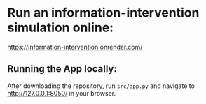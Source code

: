 # Run an information-intervention simulation online:

https://information-intervention.onrender.com/





## Running the App locally:

After downloading the repository, run `src/app.py` and navigate to http://127.0.0.1:8050/ in your browser.

